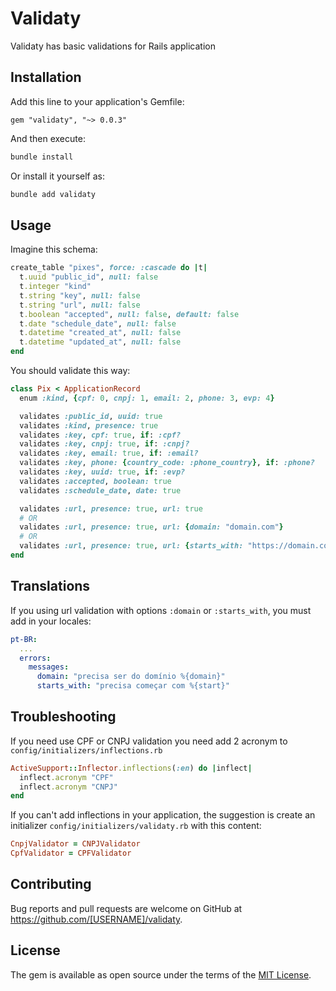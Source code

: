 # Validaty

Validaty has basic validations for Rails application

## Installation

Add this line to your application's Gemfile:

```ru
gem "validaty", "~> 0.0.3"
```

And then execute:

```bash
bundle install
```

Or install it yourself as:

```bash
bundle add validaty
```

## Usage

Imagine this schema:

```rb
create_table "pixes", force: :cascade do |t|
  t.uuid "public_id", null: false
  t.integer "kind"
  t.string "key", null: false
  t.string "url", null: false
  t.boolean "accepted", null: false, default: false
  t.date "schedule_date", null: false
  t.datetime "created_at", null: false
  t.datetime "updated_at", null: false
end
```

You should validate this way:

```rb
class Pix < ApplicationRecord
  enum :kind, {cpf: 0, cnpj: 1, email: 2, phone: 3, evp: 4}

  validates :public_id, uuid: true
  validates :kind, presence: true
  validates :key, cpf: true, if: :cpf?
  validates :key, cnpj: true, if: :cnpj?
  validates :key, email: true, if: :email?
  validates :key, phone: {country_code: :phone_country}, if: :phone?
  validates :key, uuid: true, if: :evp?
  validates :accepted, boolean: true
  validates :schedule_date, date: true

  validates :url, presence: true, url: true
  # OR
  validates :url, presence: true, url: {domain: "domain.com"}
  # OR
  validates :url, presence: true, url: {starts_with: "https://domain.com/path"}
end
```

## Translations

If you using url validation with options `:domain` or `:starts_with`, you must add in your locales:

```yaml
pt-BR:
  ...
  errors:
    messages:
      domain: "precisa ser do domínio %{domain}"
      starts_with: "precisa começar com %{start}"
```

## Troubleshooting

If you need use CPF or CNPJ validation you need add 2 acronym to `config/initializers/inflections.rb`

```rb
ActiveSupport::Inflector.inflections(:en) do |inflect|
  inflect.acronym "CPF"
  inflect.acronym "CNPJ"
end
```

If you can't add inflections in your application, the suggestion is create an initializer `config/initializers/validaty.rb` with this content:

```rb
CnpjValidator = CNPJValidator
CpfValidator = CPFValidator
```

## Contributing

Bug reports and pull requests are welcome on GitHub at https://github.com/[USERNAME]/validaty.

## License

The gem is available as open source under the terms of the [MIT License](https://opensource.org/licenses/MIT).

